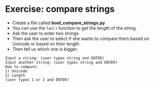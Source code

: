 # Exercise: compare strings

* Create a file called **bool_compare_strings.py**
* You can use the `len()` function to get the length of the string.
* Ask the user to enter two strings
* Then ask the user to select if she wants to compare them based on Unicode or based on their length
* Then tell us which one is bigger.

```
Input a string: (user types string and ENTER)
Input another string: (user types string and ENTER)
How to compare:
1) Unicode
2) Length
(user types 1 or 2 and ENTER)
```


